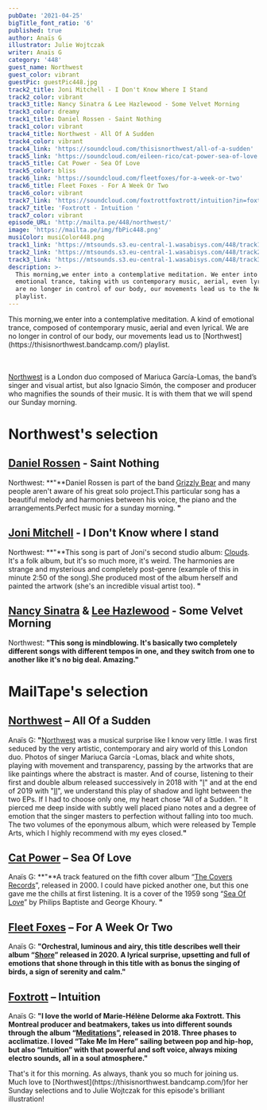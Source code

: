 ```yaml
---
pubDate: '2021-04-25'
bigTitle_font_ratio: '6'
published: true
author: Anaïs G
illustrator: Julie Wojtczak
writer: Anaïs G
category: '448'
guest_name: Northwest
guest_color: vibrant
guestPic: guestPic448.jpg
track2_title: Joni Mitchell - I Don't Know Where I Stand
track2_color: vibrant
track3_title: Nancy Sinatra & Lee Hazlewood - Some Velvet Morning
track3_color: dreamy
track1_title: Daniel Rossen - Saint Nothing
track1_color: vibrant
track4_title: Northwest - All Of A Sudden
track4_color: vibrant
track4_link: 'https://soundcloud.com/thisisnorthwest/all-of-a-sudden'
track5_link: 'https://soundcloud.com/eileen-rico/cat-power-sea-of-love'
track5_title: Cat Power - Sea Of Love
track5_color: bliss
track6_link: 'https://soundcloud.com/fleetfoxes/for-a-week-or-two'
track6_title: Fleet Foxes - For A Week Or Two
track6_color: vibrant
track7_link: 'https://soundcloud.com/foxtrottfoxtrott/intuition?in=foxtrottfoxtrott/sets/foxtrott-meditations-i'
track7_title: 'Foxtrott - Intuition '
track7_color: vibrant
episode_URL: 'http://mailta.pe/448/northwest/'
image: 'https://mailta.pe/img/fbPic448.png'
musiColor: musiColor448.png
track1_link: 'https://mtsounds.s3.eu-central-1.wasabisys.com/448/track1.mp3'
track2_link: 'https://mtsounds.s3.eu-central-1.wasabisys.com/448/track2.mp3'
track3_link: 'https://mtsounds.s3.eu-central-1.wasabisys.com/448/track3.mp3'
description: >-
  This morning,we enter into a contemplative meditation. We enter into a kind of
  emotional trance, taking with us contemporary music, aerial, even lyrical. We
  are no longer in control of our body, our movements lead us to the Northwest
  playlist.
---
```


<p id="introduction">
  This morning,we enter into a contemplative meditation. A kind of emotional trance, composed of contemporary music, aerial and even lyrical. We are no longer in control of our body, our movements lead us to [Northwest](https://thisisnorthwest.bandcamp.com/) playlist.
  
   <br><br>[Northwest](https://thisisnorthwest.bandcamp.com/) is a London duo composed of Mariuca García-Lomas, the band’s singer and visual artist, but also Ignacio Simón, the composer and producer who magnifies the sounds of their music. It is with them that we will spend our Sunday morning.
</p>

# Northwest's selection

## [Daniel Rossen](http://www.danielrossen.com/) - Saint Nothing
Northwest: **"**Daniel Rossen is part of the band [Grizzly Bear](http://grizzly-bear.net/) and many people aren't aware of his great solo project.This particular song has a beautiful melody and harmonies between his voice, the piano and the arrangements.Perfect music for a sunday morning. **"**

## [Joni Mitchell](https://jonimitchell.com/) - I Don't Know where I stand
Northwest: **"**This song is part of Joni's second studio album: [Clouds](https://fr.wikipedia.org/wiki/Clouds_(album_de_Joni_Mitchell)). It's a folk album, but it's so much more, it's weird. The harmonies are strange and mysterious and completely post-genre (example of this in minute 2:50 of the song).She produced most of the album herself and painted the artwork (she's an incredible visual artist too). **"**

## [Nancy Sinatra](https://fr.wikipedia.org/wiki/Nancy_Sinatra) & [Lee Hazlewood](https://fr.wikipedia.org/wiki/Lee_Hazlewood) - Some Velvet Morning
Northwest: **"**This song is mindblowing. It's basically two completely different songs with different tempos in one, and they switch from one to another like it's no big deal. Amazing.**"**

# MailTape's selection

## [Northwest](https://thisisnorthwest.bandcamp.com/) – All Of a Sudden
Anaïs G: **"**[Northwest](https://thisisnorthwest.bandcamp.com/) was a musical surprise like I know very little. I was first seduced by the very artistic, contemporary and airy world of this London duo. Photos of singer Mariuca García -Lomas, black and white shots, playing with movement and transparency, passing by the artworks that are like paintings where the abstract is master. And of course, listening to their first and double album released successively in 2018 with "[I](https://thisisnorthwest.bandcamp.com/album/i)" and at the end of 2019 with "[II](https://thisisnorthwest.bandcamp.com/album/ii)", we understand this play of shadow and light between the two EPs. If I had to choose only one, my heart chose “All of a Sudden. ” It pierced me deep inside with subtly well placed piano notes and a degree of emotion that the singer masters to perfection without falling into too much. The two volumes of the eponymous album, which were released by Temple Arts, which I highly recommend with my eyes closed.**"**

## [Cat Power](https://www.catpowermusic.com/) – Sea Of Love
Anaïs G: **"**A track featured on the fifth cover album “[The Covers Records](https://fr.wikipedia.org/wiki/The_Covers_Record)”, released in 2000. I could have picked another one, but this one gave me the chills at first listening. It is a cover of the 1959 song “[Sea Of Love](https://www.youtube.com/watch?v=lrkNRcyvtF4)” by Philips Baptiste and George Khoury. **"**

## [Fleet Foxes](https://www.fleetfoxes.co/shore/record-shore-day-eu) – For A Week Or Two
Anaïs G: **"**Orchestral, luminous and airy, this title describes well their album “[Shore](https://soundcloud.com/fleetfoxes/sets/shore-328506053)” released in 2020. A lyrical surprise, upsetting and full of emotions that shone through in this title with as bonus the singing of birds, a sign of serenity and calm.**"**

## [Foxtrott](https://foxtrott.bandcamp.com/) – Intuition
Anaïs G: **"**I love the world of Marie-Hélène Delorme aka Foxtrott. This Montreal producer and beatmakers, takes us into different sounds through the album “[Meditations](https://soundcloud.com/foxtrottfoxtrott/sets/meditations-i-ii-iii-1)”, released in 2018. Three phases to acclimatize. I loved “Take Me Im Here” sailing between pop and hip-hop, but also “Intuition” with that powerful and soft voice, always mixing electro sounds, all in a soul atmosphere.**"**

<p id="outroduction">That's it for this morning. As always, thank you so much for joining us. Much love to [Northwest](https://thisisnorthwest.bandcamp.com/)for her Sunday selections and to Julie Wojtczak for this episode's brilliant illustration! </p>
